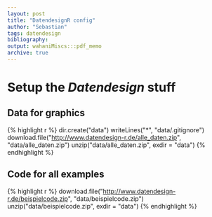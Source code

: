 ```yaml
---
layout: post
title: "DatendesignR config"
author: "Sebastian"
tags: datendesign
bibliography:
output: wahaniMiscs:::pdf_memo
archive: true
---
```


# Setup the *Datendesign* stuff

## Data for graphics

{% highlight r %}
dir.create("data")
writeLines("*", "data/.gitignore")
download.file("http://www.datendesign-r.de/alle_daten.zip",
              "data/alle_daten.zip")
unzip("data/alle_daten.zip", exdir = "data")
{% endhighlight %}

## Code for all examples


{% highlight r %}
download.file("http://www.datendesign-r.de/beispielcode.zip",
              "data/beispielcode.zip")
unzip("data/beispielcode.zip", exdir = "data")
{% endhighlight %}

